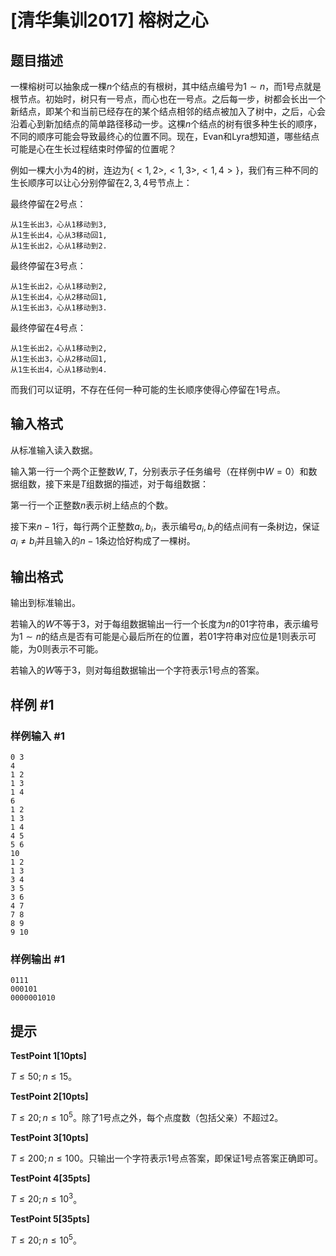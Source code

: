 # [清华集训2017] 榕树之心

## 题目描述

一棵榕树可以抽象成一棵$n$个结点的有根树，其中结点编号为$1 \sim n$，而$1$号点就是根节点。初始时，树只有一号点，而心也在一号点。之后每一步，树都会长出一个新结点，即某个和当前已经存在的某个结点相邻的结点被加入了树中，之后，心会沿着心到新加结点的简单路径移动一步。这棵$n$个结点的树有很多种生长的顺序，不同的顺序可能会导致最终心的位置不同。现在，Evan和Lyra想知道，哪些结点可能是心在生长过程结束时停留的位置呢？

例如一棵大小为$4$的树，连边为$\{<1,2>,<1,3>,<1,4>\}$，我们有三种不同的生长顺序可以让心分别停留在$2,3,4$号节点上：

最终停留在$2$号点：

    从1生长出3，心从1移动到3,
    从1生长出4，心从3移动回1,
    从1生长出2，心从1移动到2.

最终停留在$3$号点：

    从1生长出2，心从1移动到2,
    从1生长出4，心从2移动回1,
    从1生长出3，心从1移动到3.

最终停留在$4$号点：

    从1生长出2，心从1移动到2,
    从1生长出3，心从2移动回1,
    从1生长出4，心从1移动到4.

而我们可以证明，不存在任何一种可能的生长顺序使得心停留在$1$号点。

## 输入格式

从标准输入读入数据。

输入第一行一个两个正整数$W,T$，分别表示子任务编号（在样例中$W=0$）和数据组数，接下来是$T$组数据的描述，对于每组数据：

第一行一个正整数$n$表示树上结点的个数。

接下来$n-1$行，每行两个正整数$a_i,b_i$​​，表示编号$a_i,b_i$​​的结点间有一条树边，保证$a_i \neq b_i$并且输入的$n-1$条边恰好构成了一棵树。


## 输出格式

输出到标准输出。

若输入的$W$不等于$3$，对于每组数据输出一行一个长度为$n$的$01$字符串，表示编号为$1 \sim n$的结点是否有可能是心最后所在的位置，若$01$字符串对应位是$1$则表示可能，为$0$则表示不可能。

若输入的$W$等于$3$，则对每组数据输出一个字符表示$1$号点的答案。


## 样例 #1

### 样例输入 #1
```
0 3
4
1 2
1 3
1 4
6
1 2
1 3
1 4
4 5
5 6
10
1 2
1 3
3 4
3 5
3 6
4 7
7 8
8 9
9 10
```

### 样例输出 #1

```
0111
000101
0000001010
```

## 提示

**TestPoint 1[10pts]**

$T \leq 50; n \leq 15$。

**TestPoint 2[10pts]**

$T \leq 20; n \leq 10^5$。除了$1$号点之外，每个点度数（包括父亲）不超过$2$。

**TestPoint 3[10pts]**

$T \leq 200; n \leq 100$。只输出一个字符表示$1$号点答案，即保证$1$号点答案正确即可。

**TestPoint 4[35pts]**

$T \leq 20; n \leq 10^3$。

**TestPoint 5[35pts]**

$T \leq 20; n \leq 10^5$。
